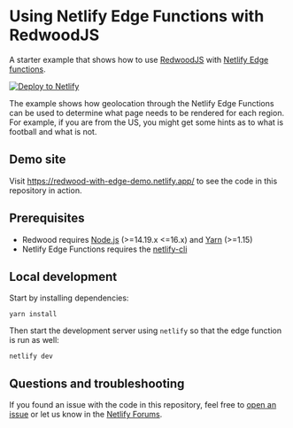 # Using Netlify Edge Functions with RedwoodJS

A starter example that shows how to use [RedwoodJS](https://redwoodjs.com/) with [Netlify Edge functions](https://docs.netlify.com/netlify-labs/experimental-features/edge-functions/).

[![Deploy to Netlify](https://www.netlify.com/img/deploy/button.svg)](https://app.netlify.com/start/deploy?repository=https://github.com/ericapisani/sample-redwoodjs-with-edge-netlify)

The example shows how geolocation through the Netlify Edge Functions can be used to determine what page needs to be rendered for each region. For example, if you are from the US, you might get some hints as to what is football and what is not.

## Demo site

Visit https://redwood-with-edge-demo.netlify.app/ to see the code in this repository in action.

## Prerequisites

- Redwood requires [Node.js](https://nodejs.org/en/) (>=14.19.x <=16.x) and [Yarn](https://yarnpkg.com/) (>=1.15)
- Netlify Edge Functions requires the [netlify-cli](https://www.npmjs.com/package/netlify-cli)

## Local development

Start by installing dependencies:

```
yarn install
```

Then start the development server using `netlify` so that the edge function is run as well:

```
netlify dev
```

## Questions and troubleshooting

If you found an issue with the code in this repository, feel free to [open an issue](https://github.com/ericapisani/sample-redwoodjs-with-edge-netlify/issues) or let us know in the [Netlify Forums](https://answers.netlify.com/).